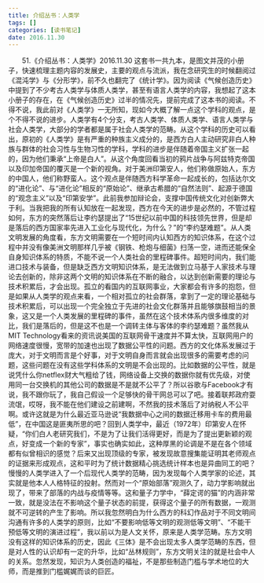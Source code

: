 ```yaml
---
title: 介绍丛书：人类学
tags: []
categories: [读书笔记]
date: 2016.11.30 
---
```



&emsp;&emsp;51.《介绍丛书：人类学》2016.11.30 这套书一共九本，是图文并茂的小册子，快速梳理主题内容的发展史，主要的观点与流派，我在念研究生的时候翻阅过《混沌学》与《分形学》，前不久也翻完了《统计学》。因为阅读《气候创造历史》中提到了不少考古人类学与体质人类学，甚至有语言人类学的内容，我想起了这本小册子的存在，在《气候创造历史》过半的情况先，提前完成了这本书的阅读。不得不说，我此前对《人类学》一无所知，现如今大概了解一点这个学科的观点，是个不得不说的进步。人类学有4个分支，考古人类学、体质人类学、语言人类学与社会人类学，大部分的学者都是属于社会人类学的范畴。从这个学科的历史可以看出，原初的《人类学》是有严重的种族主义成分的，是西方白人主动研究非白人种族与群体的社会习性与生物习性的学科，学科的进步是伴随着帝国主义扩张一起的，因为他们秉承“上帝是白人”。从这个角度回看当初的鸦片战争与阿兹特克帝国以及印加帝国的覆灭是一个新的视角。对于美洲印第安人，他们称做原始人，东方的中国人，他们称野蛮人。这个观点是伴随西方科学革命一起成长的，包括达尔文的“进化论”、与“进化论”相反的“原始论”、继承古希腊的“自然法则”、起源于德国的“观念主义”以及“印第安学”。此前我参加辩论会，支撑中国传统文化对创新弊大于利。当我把我的所有认知放在一起发现，西方在今天的进步是必然的，不管过程如何，东方的突然落后让李约瑟提出了“15世纪以前中国的科技领先世界，但是却是落后的西方国家率先进入工业化与现代化，为什么？”的“李约瑟难题”。从人类文明发展的角度看，东方文明需要在一个短时间内认知西方的知识体系，在这个过程中并没有像美洲文明那样几乎被《钢铁、枪炮与细菌》扫荡一空，进而还能保全自身知识体系的特质，不能不说一个人类社会的里程碑事件。超短时间内，我们能进口技术与装备，但是缺乏西方文明知识体系，是无法做到立马基于人家技术与理论去创新的，除非这两个文明的知识体系在不断的融合，以达到创新需要的理论与技术积累后，才会出现。孤立的看国内的互联网事业，大家都会有许多的抱怨，但是如果从人类学的观点来看，一个相对孤立的社会群落，拿到了一定的理论基础与技术积累后，可以出现一个完全独立于先进的社会文化群落并且能够旗鼓相当的景象，这又是一个人类发展的里程碑的事件，虽然在这个技术体系内很多维度的对比，我们是落后的，但是这不也是一个调转主体与客体的李约瑟难题？虽然我从MIT Technology看来的资讯说美国的互联网骨干速度并不算太快，互联网用户的网络速度很慢，宽带的加速也出现了数据公平性的问题。西方的文化体系发展过于庞大，对于文明而言是个好事，对于文明自身而言就会出现很多的需要考虑的问题，这些问题在没有这些学科体系的文明是不会出现的。比如数据的公平性，就是说凭什么你netflex财大气粗给了钱，网络设备上交换的数据你就有优先级，对使用同一台交换机的其他公司的数据是不是就不公平了？所以谷歌与Facebook才有说，我不跟你玩了，我自己假设一个足够快的骨干网总可以了吧。接着联邦政府耍流氓，哎呀，我不能在他们建设之前建啊，不然我的技术落后了对纳税人不公平啊。或许这就是为什么最近亚马逊说“我数据中心之间的数据迁移用卡车的费用最低”，在中国这是匪夷所思的吧？回到人类学中，最近（1972年）印第安人在怀疑，“你们白人老研究我们，不是为了让我们活得更好，而是为了提出更新颖的观点，好变成一个新的专家”，事实也确实如此，这种厚黑的论调是不是在各个领域都有似曾相识的感觉？后来又出现顶级的专家，被发现故意搜集能证明其老师观点的证据来形成观点，这和平时为了统计数据精心挑选统计样本也是异曲同工的吧？慢慢的人类学进入了一个后现代人类学的范畴，因为发现每个人类学家的论述，其实就是他本人人格特征的投射。然而对一个“原始部落”观测久了，动力学影响就出现了，带来了部落的内战与疫情等等。这和量子力学中，“薛定谔的猫”的内涵非常一致，就是没法在不影响这个量子状态的前提，获得这个量子的所有数据，一观测就不可逆转的产生了影响。所以我忽然明白为什么西方的科幻作品对于不同文明间沟通有许多的人类学的原则，比如“不要影响低等文明的观测低等文明”、“不能干预低等文明的演进过程”，我以前以为是人文关怀，原来是人类学范畴。东方文明没有这样的知识体系的历史，因此《三体》是不会出现太多人类学范畴的东西，但是对人性的认识却有一定的升华，比如“丛林规则”，东方文明关注的就是社会中人的关系。忽然发现，知识为人类创造的福祉，不是那些制造门槛与学术地位的大师，而是推到门槛娓娓而谈的巨匠。
